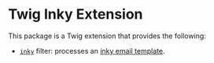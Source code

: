 Twig Inky Extension
===================

This package is a Twig extension that provides the following:

 * [`inky`][1] filter: processes an [inky email template](https://github.com/zurb/inky).

[1]: https://twig.symfony.com/inky
